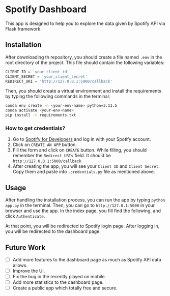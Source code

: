 # Spotify Dashboard
This app is designed to help you to explore the data given by Spotify API via Flask framework.

## Installation
After downloading th repository, you should create a file named `.env` in the root directory of the project. This file should contain the following variables:
``` python
CLIENT_ID = 'your_client_id'
CLIENT_SECRET = 'your_client_secret'
REDIRECT_URI = 'http://127.0.0.1:5000/callback'
```
Then, you should create a virtual environment and install the requirements by typing the following commands in the terminal:
``` bash
conda env create -n <your-env-name> python=3.11.5
conda activate <your-env-name>
pip install -r requirements.txt
```


### How to get credentials?
1. Go to [Spotify for Developers](https://developer.spotify.com/dashboard/applications) and log in with your Spotify account.
2. Click on `CREATE AN APP` button.
3. Fill the form and click on `CREATE` button. While filling, you should remember the `Redirect URIs` field. It should be `http://127.0.0.1:5000/callback`
4. After creating the app, you will see your `Client ID` and `Client Secret`. Copy them and paste into `.credentials.py` file as mentioned above.

## Usage
After handling the installation process, you can run the app by typing `python app.py` in the terminal. Then, you can go to `http://127.0.1:5000` in your browser and use the app.
In the index page, you fill find the following, and click `Authenticate`. <br>

At that point, you will be redirected to Spotify login page. After logging in, you will be redirected to the dashboard page. <br>

## Future Work
- [ ] Add more features to the dashboard page as much as Spotify API data allows.
- [ ] Improve the UI.
- [ ] Fix the bug in the recently played on mobile. 
- [ ] Add more statistics to the dashboard page.
- [ ] Create a public app which totally free and secure.

